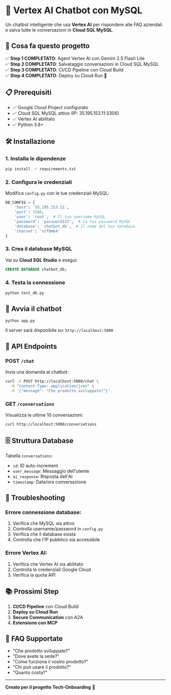 # 🤖 Vertex AI Chatbot con MySQL

Un chatbot intelligente che usa **Vertex AI** per rispondere alle FAQ aziendali e salva tutte le conversazioni in **Cloud SQL MySQL**.

## 🚀 Cosa fa questo progetto

✅ **Step 1 COMPLETATO**: Agent Vertex AI con Gemini 2.5 Flash Lite  
✅ **Step 2 COMPLETATO**: Salvataggio conversazioni in Cloud SQL MySQL  
✅ **Step 3 COMPLETATO**: CI/CD Pipeline con Cloud Build  
✅ **Step 4 COMPLETATO**: Deploy su Cloud Run 🚀  

## 📋 Prerequisiti

- ✅ Google Cloud Project configurato
- ✅ Cloud SQL MySQL attivo (IP: 35.195.153.11:3306)
- ✅ Vertex AI abilitato
- ✅ Python 3.8+

## 🛠️ Installazione

### 1. Installa le dipendenze
```bash
pip install -r requirements.txt
```

### 2. Configura le credenziali
Modifica `config.py` con le tue credenziali MySQL:
```python
DB_CONFIG = {
    'host': '35.195.153.11',
    'port': 3306,
    'user': 'root',  # Il tuo username MySQL
    'password': 'password123',  # La tua password MySQL
    'database': 'chatbot_db',  # Il nome del tuo database
    'charset': 'utf8mb4'
}
```

### 3. Crea il database MySQL
Vai su **Cloud SQL Studio** e esegui:
```sql
CREATE DATABASE chatbot_db;
```

### 4. Testa la connessione
```bash
python test_db.py
```

## 🚀 Avvia il chatbot

```bash
python app.py
```

Il server sarà disponibile su: `http://localhost:5000`

## 📡 API Endpoints

### POST `/chat`
Invia una domanda al chatbot:
```bash
curl -X POST http://localhost:5000/chat \
  -H "Content-Type: application/json" \
  -d '{"message": "Che prodotto sviluppate?"}'
```

### GET `/conversations`
Visualizza le ultime 10 conversazioni:
```bash
curl http://localhost:5000/conversations
```

## 🗄️ Struttura Database

Tabella `conversations`:
- `id`: ID auto-increment
- `user_message`: Messaggio dell'utente
- `ai_response`: Risposta dell'AI
- `timestamp`: Data/ora conversazione

## 🔧 Troubleshooting

### Errore connessione database:
1. Verifica che MySQL sia attivo
2. Controlla username/password in `config.py`
3. Verifica che il database esista
4. Controlla che l'IP pubblico sia accessibile

### Errore Vertex AI:
1. Verifica che Vertex AI sia abilitato
2. Controlla le credenziali Google Cloud
3. Verifica la quota API

## 📚 Prossimi Step

1. **CI/CD Pipeline** con Cloud Build
2. **Deploy su Cloud Run**
3. **Secure Communication** con A2A
4. **Estensione con MCP**

## 🎯 FAQ Supportate

- "Che prodotto sviluppate?"
- "Dove avete la sede?"
- "Come funziona il vostro prodotto?"
- "Chi può usare il prodotto?"
- "Quanto costa?"

---

**Creato per il progetto Tech-Onboarding** 🚀


